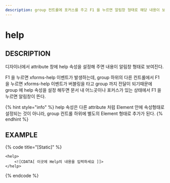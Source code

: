 ```yaml
---
description: group 컨트롤에 포커스를 주고 F1 을 누르면 알림창 형태로 해당 내용이 보여진다.
---
```


# help

## DESCRIPTION

디자이너에서 attribute 창에 help 속성을 설정해 주면 내용이 알림창 형태로 보여진다.

F1 을 누르면 xforms-help 이벤트가 발생하는데, group 하위의 다른 컨트롤에서 F1 을 누르면 xforms-help 이벤트가 버블링을 타고 group 까지 전달이 되기때문에 group 에 help 속성을 설정 해두면 문서 내 어느곳이나 포커스가 있는 상태에서 F1 을 누르면 알림창이 뜬다. 

{% hint style="info" %}
help 속성은 다른 attribute 처럼 Element 안에 속성형태로 설정되는 것이 아니라, group 컨트롤 하위에 별도의 Element 형태로 추가가 된다. 
{% endhint %}

## EXAMPLE

{% code title="\[Static\]" %}
```markup
<help>
    <![CDATA[ 이곳에 Help의 내용을 입력하세요 ]]> 
</help>
```
{% endcode %}


